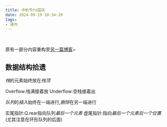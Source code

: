 ```yaml
---
title: 中秋节to国庆
date: 2024-09-19 10:34:20
tags:
- 课内
---
```

 <!-- more -->

原有一部分内容重构至[另一篇博客](/oi/)~

## 数据结构拾遗

*栈*的元素始终放在*栈顶*

Overflow:栈满接着放
Underflow:空栈接着出

*队列*的*插入*始终在一端进行,*删除*在另一端进行

实尾指针:Q.rear指向队列*最后一个元素*
虚尾指针:指向*最后一个元素后一个位置*(尤其注意在环形队列的后面)